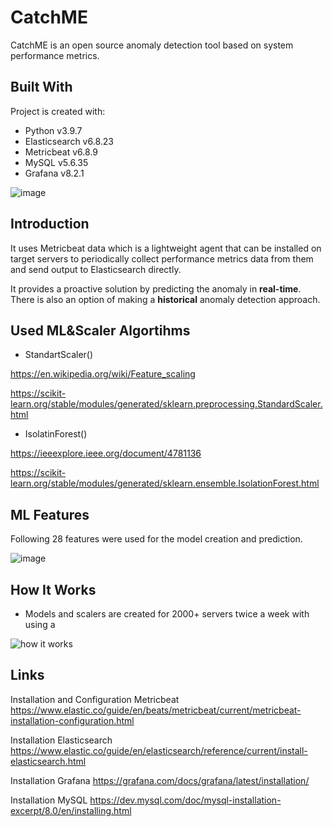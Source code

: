 

# CatchME
CatchME is an open source anomaly detection tool based on system performance metrics. 

## Built With
Project is created with:

* Python v3.9.7
* Elasticsearch v6.8.23
* Metricbeat v6.8.9
* MySQL v5.6.35
* Grafana v8.2.1

![image](https://user-images.githubusercontent.com/51790526/164987351-5d9f0feb-7682-412e-bcc7-035958cb9d7a.png)


## Introduction
It uses Metricbeat data which is a lightweight agent that can be installed on target servers to periodically collect performance metrics data from them and send output to Elasticsearch directly.

It provides a proactive solution by predicting the anomaly in **real-time**. There is also an option of making a **historical** anomaly detection approach.

## Used ML&Scaler Algortihms

* StandartScaler()

https://en.wikipedia.org/wiki/Feature_scaling

https://scikit-learn.org/stable/modules/generated/sklearn.preprocessing.StandardScaler.html

* IsolatinForest()

https://ieeexplore.ieee.org/document/4781136

https://scikit-learn.org/stable/modules/generated/sklearn.ensemble.IsolationForest.html


## ML Features

Following 28 features were used for the model creation and prediction.

![image](https://user-images.githubusercontent.com/51790526/164985113-faef2a0a-ac55-4372-8d75-0ff2992bdfca.png)

## How It Works
- Models and scalers are created for 2000+ servers twice a week with using a 

![how it works](https://user-images.githubusercontent.com/51790526/165000175-1f556d2a-066e-4a76-9e9d-ceb0107bf93b.PNG)

## Links
Installation and Configuration Metricbeat
https://www.elastic.co/guide/en/beats/metricbeat/current/metricbeat-installation-configuration.html

Installation Elasticsearch
https://www.elastic.co/guide/en/elasticsearch/reference/current/install-elasticsearch.html

Installation Grafana
https://grafana.com/docs/grafana/latest/installation/

Installation MySQL
https://dev.mysql.com/doc/mysql-installation-excerpt/8.0/en/installing.html
